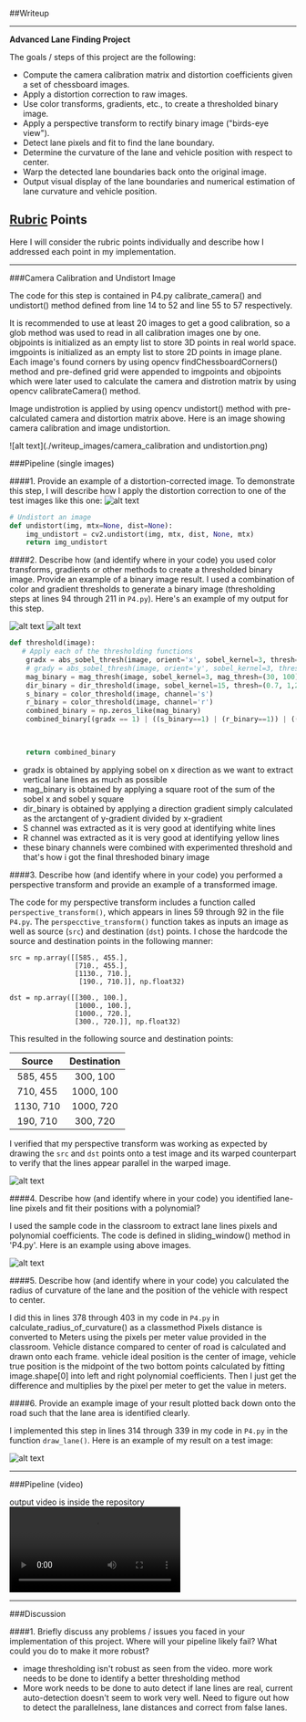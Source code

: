 ##Writeup 


---

**Advanced Lane Finding Project**

The goals / steps of this project are the following:

* Compute the camera calibration matrix and distortion coefficients given a set of chessboard images.
* Apply a distortion correction to raw images.
* Use color transforms, gradients, etc., to create a thresholded binary image.
* Apply a perspective transform to rectify binary image ("birds-eye view").
* Detect lane pixels and fit to find the lane boundary.
* Determine the curvature of the lane and vehicle position with respect to center.
* Warp the detected lane boundaries back onto the original image.
* Output visual display of the lane boundaries and numerical estimation of lane curvature and vehicle position.


[image2]: ./test_images/test1.jpg "Road Transformed"
[image3]: ./examples/binary_combo_example.jpg "Binary Example"
[image4]: ./examples/warped_straight_lines.jpg "Warp Example"
[image5]: ./examples/color_fit_lines.jpg "Fit Visual"
[image6]: ./examples/example_output.jpg "Output"
[video1]: ./project_video.mp4 "Video"

## [Rubric](https://review.udacity.com/#!/rubrics/571/view) Points
Here I will consider the rubric points individually and describe how I addressed each point in my implementation.  

---

###Camera Calibration and Undistort Image

The code for this step is contained in P4.py calibrate_camera() and undistort() method defined from line 14 to 52 and line 55 to 57 respectively.

It is recommended to use at least 20 images to get a good calibration, so a glob method was used to read in all calibration images one by one. objpoints is initialized as an empty list to store 3D points in real world space. imgpoints is initialized as an empty list to store 2D points in image plane. Each image's found corners by using opencv findChessboardCorners() method and pre-defined grid were appended to imgpoints and objpoints which were later used to calculate the camera and distrotion matrix by using opencv calibrateCamera() method.

Image undistrotion is applied by using opencv undistort() method with pre-calculated camera and distortion matrix above. Here is an image showing camera calibration and image undistortion.

![alt text](./writeup_images/camera_calibration and undistortion.png)

###Pipeline (single images)

####1. Provide an example of a distortion-corrected image.
To demonstrate this step, I will describe how I apply the distortion correction to one of the test images like this one:
![alt text](./writeup_images/undistortion.png)
```python
# Undistort an image
def undistort(img, mtx=None, dist=None):
    img_undistort = cv2.undistort(img, mtx, dist, None, mtx)
    return img_undistort
```

####2. Describe how (and identify where in your code) you used color transforms, gradients or other methods to create a thresholded binary image.  Provide an example of a binary image result.
I used a combination of color and gradient thresholds to generate a binary image (thresholding steps at lines 94 through 211 in `P4.py`).  Here's an example of my output for this step. 

![alt text](./writeup_images/threshold.png)
![alt text](./writeup_images/threshold1.png)

```python
def threshold(image):
   # Apply each of the thresholding functions
    gradx = abs_sobel_thresh(image, orient='x', sobel_kernel=3, thresh=(15, 100))
    # grady = abs_sobel_thresh(image, orient='y', sobel_kernel=3, thresh=(200, 255))
    mag_binary = mag_thresh(image, sobel_kernel=3, mag_thresh=(30, 100))
    dir_binary = dir_threshold(image, sobel_kernel=15, thresh=(0.7, 1,2))
    s_binary = color_threshold(image, channel='s')
    r_binary = color_threshold(image, channel='r')
    combined_binary = np.zeros_like(mag_binary)
    combined_binary[(gradx == 1) | ((s_binary==1) | (r_binary==1)) | ((mag_binary==1)&(dir_binary==1))] = 1
    


    return combined_binary
```

* gradx is obtained by applying sobel on x direction as we want to extract vertical lane lines as much as possible
* mag_binary is obtained by applying a square root of the sum of the sobel x and sobel y square
* dir_binary is obtained by applying a direction gradient simply calculated as the arctangent of y-gradient divided by x-gradient
* S channel was extracted as it is very good at identifying white lines 
* R channel was extracted as it is very good at identifying yellow lines
* these binary channels were combined with experimented threshold and that's how i got the final threshoded binary image


####3. Describe how (and identify where in your code) you performed a perspective transform and provide an example of a transformed image.

The code for my perspective transform includes a function called `perspective_transform()`, which appears in lines 59 through 92 in the file `P4.py`. The `perspecctive_transform()` function takes as inputs an image as well as source (`src`) and destination (`dst`) points.  I chose the hardcode the source and destination points in the following manner:

```
src = np.array([[585., 455.],
                [710., 455.],
                [1130., 710.],
                 [190., 710.]], np.float32)

dst = np.array([[300., 100.],
                [1000., 100.],
                [1000., 720.],
                [300., 720.]], np.float32)

```
This resulted in the following source and destination points:

| Source        | Destination   | 
|:-------------:|:-------------:| 
| 585, 455      | 300, 100        | 
| 710, 455      | 1000, 100      |
| 1130, 710     | 1000, 720      |
| 190, 710      | 300, 720        |

I verified that my perspective transform was working as expected by drawing the `src` and `dst` points onto a test image and its warped counterpart to verify that the lines appear parallel in the warped image.

![alt text](./writeup_images/perspective_transform.png)

####4. Describe how (and identify where in your code) you identified lane-line pixels and fit their positions with a polynomial?

I used the sample code in the classroom to extract lane lines pixels and polynomial coefficients. The code is defined in sliding_window() method in 'P4.py'. Here is an example using above images.

![alt text](./writeup_images/sliding_window.png)

####5. Describe how (and identify where in your code) you calculated the radius of curvature of the lane and the position of the vehicle with respect to center.

I did this in lines 378 through 403 in my code in `P4.py` in calculate_radius_of_curvature() as a classmethod
Pixels distance is converted to Meters using the pixels per meter value provided in the classroom.
Vehicle distance compared to center of road is calculated and drawn onto each frame. vehicle ideal position is the center of image, vehicle true position is the midpoint of the two bottom points calculated by fitting image.shape[0] into left and right polynomial coefficients. Then I just get the difference and multiplies by the pixel per meter to get the value in meters.


####6. Provide an example image of your result plotted back down onto the road such that the lane area is identified clearly.

I implemented this step in lines 314 through 339 in my code in `P4.py` in the function `draw_lane()`.  Here is an example of my result on a test image:

![alt text](./writeup_images/final.png)

---

###Pipeline (video)

output video is inside the repository ![here](./project_output.mp4)

---

###Discussion

####1. Briefly discuss any problems / issues you faced in your implementation of this project.  Where will your pipeline likely fail?  What could you do to make it more robust?

* image thresholding isn't robust as seen from the video. more work needs to be done to identify a better thresholding method
* More work needs to be done to auto detect if lane lines are real, current auto-detection doesn't seem to work very well. Need to figure out how to detect the parallelness, lane distances and correct from false lanes.

